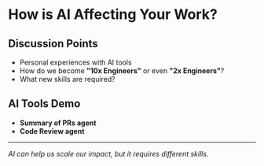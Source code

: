 # How is AI Affecting Your Work?

## Discussion Points

- Personal experiences with AI tools
- How do we become **"10x Engineers"** or even **"2x Engineers"**?
- What new skills are required?

## AI Tools Demo

- **Summary of PRs agent**
- **Code Review agent**

---

*AI can help us scale our impact, but it requires different skills.* 